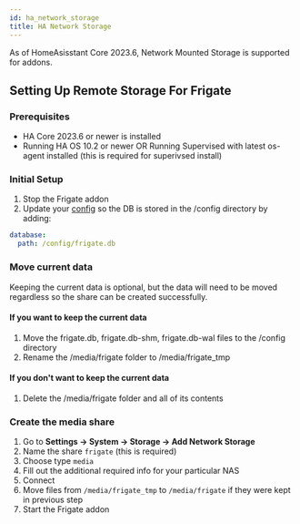 ```yaml
---
id: ha_network_storage
title: HA Network Storage
---
```


As of HomeAsisstant Core 2023.6, Network Mounted Storage is supported for addons.

## Setting Up Remote Storage For Frigate

### Prerequisites

- HA Core 2023.6 or newer is installed
- Running HA OS 10.2 or newer OR Running Supervised with latest os-agent installed (this is required for superivsed install)

### Initial Setup

1. Stop the Frigate addon
2. Update your [config](configuration/index.md) so the DB is stored in the /config directory by adding:
```yaml
database:
  path: /config/frigate.db
```

### Move current data

Keeping the current data is optional, but the data will need to be moved regardless so the share can be created successfully.

#### If you want to keep the current data

1. Move the frigate.db, frigate.db-shm, frigate.db-wal files to the /config directory
2. Rename the /media/frigate folder to /media/frigate_tmp

#### If you don't want to keep the current data

1. Delete the /media/frigate folder and all of its contents

### Create the media share

1. Go to **Settings -> System -> Storage -> Add Network Storage**
2. Name the share `frigate` (this is required)
3. Choose type `media`
4. Fill out the additional required info for your particular NAS
5. Connect
6. Move files from `/media/frigate_tmp` to `/media/frigate` if they were kept in previous step
7. Start the Frigate addon
